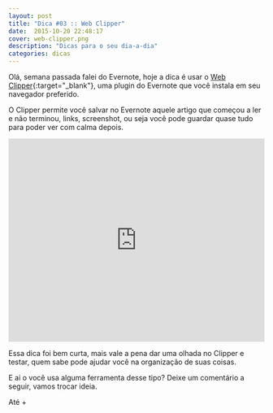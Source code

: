 ```yaml
---
layout: post
title: "Dica #03 :: Web Clipper"
date:  2015-10-20 22:48:17
cover: web-clipper.png
description: "Dicas para o seu dia-a-dia"
categories: dicas
---
```


Olá, semana passada falei do Evernote, hoje a dica é usar o [Web Clipper](https://evernote.com/intl/pt-br/webclipper/){:target="_blank"}, uma plugin do Evernote que você instala em seu navegador preferido.

O Clipper permite você salvar no Evernote aquele artigo que começou a ler e não terminou, links, screenshot, ou seja você pode guardar quase tudo para poder ver com calma depois.


<div class="video">
  <iframe width="100%" height="400" src="https://www.youtube.com/embed/q-iToNm6XH4" frameborder="0" allowfullscreen></iframe>
</div>


Essa dica foi bem curta, mais vale a pena dar uma olhada no Clipper e testar, quem sabe pode ajudar você na organização de suas coisas.

E ai o você usa alguma ferramenta desse tipo? Deixe um comentário a seguir, vamos trocar ideia.

Até +

